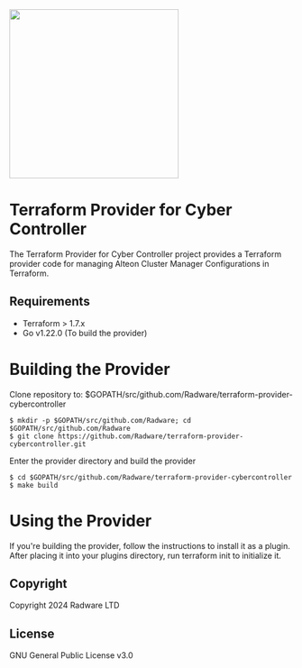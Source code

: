 <img src="https://www.radware.com/RadwareSite/MediaLibraries/Images/logo.svg" width="300px">

# Terraform Provider for Cyber Controller
The Terraform Provider for Cyber Controller project provides a Terraform provider code for managing Alteon Cluster Manager Configurations in Terraform. 

## Requirements

- Terraform > 1.7.x
- Go v1.22.0 (To build the provider)

# Building the Provider

Clone repository to: $GOPATH/src/github.com/Radware/terraform-provider-cybercontroller

```
$ mkdir -p $GOPATH/src/github.com/Radware; cd $GOPATH/src/github.com/Radware
$ git clone https://github.com/Radware/terraform-provider-cybercontroller.git

```
Enter the provider directory and build the provider

```
$ cd $GOPATH/src/github.com/Radware/terraform-provider-cybercontroller
$ make build

```
# Using the Provider

If you're building the provider, follow the instructions to install it as a plugin. After placing it into your plugins directory, run terraform init to initialize it.

## Copyright

Copyright 2024 Radware LTD

## License
GNU General Public License v3.0